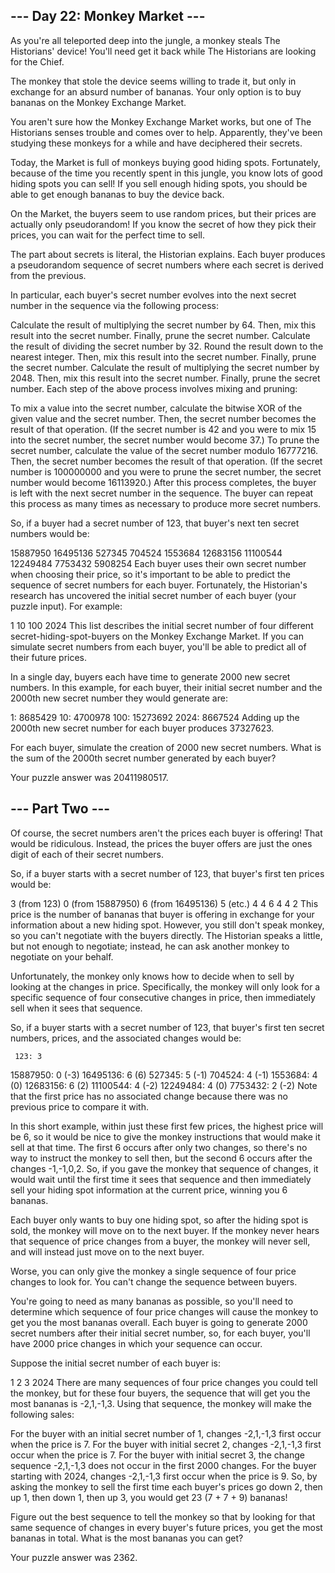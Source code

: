 ## --- Day 22: Monkey Market ---

As you're all teleported deep into the jungle, a monkey steals The Historians' device! You'll need get it back while The
Historians are looking for the Chief.

The monkey that stole the device seems willing to trade it, but only in exchange for an absurd number of bananas. Your
only option is to buy bananas on the Monkey Exchange Market.

You aren't sure how the Monkey Exchange Market works, but one of The Historians senses trouble and comes over to help.
Apparently, they've been studying these monkeys for a while and have deciphered their secrets.

Today, the Market is full of monkeys buying good hiding spots. Fortunately, because of the time you recently spent in
this jungle, you know lots of good hiding spots you can sell! If you sell enough hiding spots, you should be able to get
enough bananas to buy the device back.

On the Market, the buyers seem to use random prices, but their prices are actually only pseudorandom! If you know the
secret of how they pick their prices, you can wait for the perfect time to sell.

The part about secrets is literal, the Historian explains. Each buyer produces a pseudorandom sequence of secret numbers
where each secret is derived from the previous.

In particular, each buyer's secret number evolves into the next secret number in the sequence via the following process:

Calculate the result of multiplying the secret number by 64. Then, mix this result into the secret number. Finally,
prune the secret number.
Calculate the result of dividing the secret number by 32. Round the result down to the nearest integer. Then, mix this
result into the secret number. Finally, prune the secret number.
Calculate the result of multiplying the secret number by 2048. Then, mix this result into the secret number. Finally,
prune the secret number.
Each step of the above process involves mixing and pruning:

To mix a value into the secret number, calculate the bitwise XOR of the given value and the secret number. Then, the
secret number becomes the result of that operation. (If the secret number is 42 and you were to mix 15 into the secret
number, the secret number would become 37.)
To prune the secret number, calculate the value of the secret number modulo 16777216. Then, the secret number becomes
the result of that operation. (If the secret number is 100000000 and you were to prune the secret number, the secret
number would become 16113920.)
After this process completes, the buyer is left with the next secret number in the sequence. The buyer can repeat this
process as many times as necessary to produce more secret numbers.

So, if a buyer had a secret number of 123, that buyer's next ten secret numbers would be:

15887950
16495136
527345
704524
1553684
12683156
11100544
12249484
7753432
5908254
Each buyer uses their own secret number when choosing their price, so it's important to be able to predict the sequence
of secret numbers for each buyer. Fortunately, the Historian's research has uncovered the initial secret number of each
buyer (your puzzle input). For example:

1
10
100
2024
This list describes the initial secret number of four different secret-hiding-spot-buyers on the Monkey Exchange Market.
If you can simulate secret numbers from each buyer, you'll be able to predict all of their future prices.

In a single day, buyers each have time to generate 2000 new secret numbers. In this example, for each buyer, their
initial secret number and the 2000th new secret number they would generate are:

1: 8685429
10: 4700978
100: 15273692
2024: 8667524
Adding up the 2000th new secret number for each buyer produces 37327623.

For each buyer, simulate the creation of 2000 new secret numbers. What is the sum of the 2000th secret number generated
by each buyer?

Your puzzle answer was 20411980517.

## --- Part Two ---

Of course, the secret numbers aren't the prices each buyer is offering! That would be ridiculous. Instead, the prices
the buyer offers are just the ones digit of each of their secret numbers.

So, if a buyer starts with a secret number of 123, that buyer's first ten prices would be:

3 (from 123)
0 (from 15887950)
6 (from 16495136)
5 (etc.)
4
4
6
4
4
2
This price is the number of bananas that buyer is offering in exchange for your information about a new hiding spot.
However, you still don't speak monkey, so you can't negotiate with the buyers directly. The Historian speaks a little,
but not enough to negotiate; instead, he can ask another monkey to negotiate on your behalf.

Unfortunately, the monkey only knows how to decide when to sell by looking at the changes in price. Specifically, the
monkey will only look for a specific sequence of four consecutive changes in price, then immediately sell when it sees
that sequence.

So, if a buyer starts with a secret number of 123, that buyer's first ten secret numbers, prices, and the associated
changes would be:

     123: 3 

15887950: 0 (-3)
16495136: 6 (6)
527345: 5 (-1)
704524: 4 (-1)
1553684: 4 (0)
12683156: 6 (2)
11100544: 4 (-2)
12249484: 4 (0)
7753432: 2 (-2)
Note that the first price has no associated change because there was no previous price to compare it with.

In this short example, within just these first few prices, the highest price will be 6, so it would be nice to give the
monkey instructions that would make it sell at that time. The first 6 occurs after only two changes, so there's no way
to instruct the monkey to sell then, but the second 6 occurs after the changes -1,-1,0,2. So, if you gave the monkey
that sequence of changes, it would wait until the first time it sees that sequence and then immediately sell your hiding
spot information at the current price, winning you 6 bananas.

Each buyer only wants to buy one hiding spot, so after the hiding spot is sold, the monkey will move on to the next
buyer. If the monkey never hears that sequence of price changes from a buyer, the monkey will never sell, and will
instead just move on to the next buyer.

Worse, you can only give the monkey a single sequence of four price changes to look for. You can't change the sequence
between buyers.

You're going to need as many bananas as possible, so you'll need to determine which sequence of four price changes will
cause the monkey to get you the most bananas overall. Each buyer is going to generate 2000 secret numbers after their
initial secret number, so, for each buyer, you'll have 2000 price changes in which your sequence can occur.

Suppose the initial secret number of each buyer is:

1
2
3
2024
There are many sequences of four price changes you could tell the monkey, but for these four buyers, the sequence that
will get you the most bananas is -2,1,-1,3. Using that sequence, the monkey will make the following sales:

For the buyer with an initial secret number of 1, changes -2,1,-1,3 first occur when the price is 7.
For the buyer with initial secret 2, changes -2,1,-1,3 first occur when the price is 7.
For the buyer with initial secret 3, the change sequence -2,1,-1,3 does not occur in the first 2000 changes.
For the buyer starting with 2024, changes -2,1,-1,3 first occur when the price is 9.
So, by asking the monkey to sell the first time each buyer's prices go down 2, then up 1, then down 1, then up 3, you
would get 23 (7 + 7 + 9) bananas!

Figure out the best sequence to tell the monkey so that by looking for that same sequence of changes in every buyer's
future prices, you get the most bananas in total. What is the most bananas you can get?

Your puzzle answer was 2362.